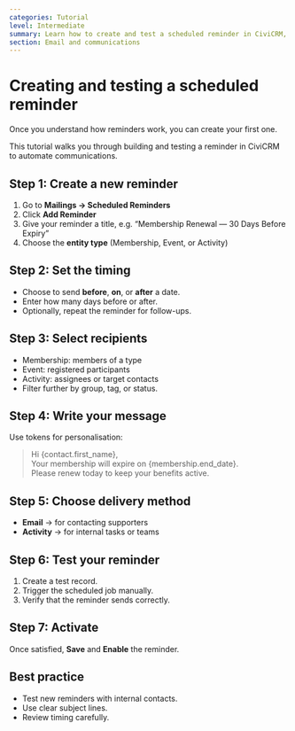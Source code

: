 ```yaml
---
categories: Tutorial
level: Intermediate
summary: Learn how to create and test a scheduled reminder in CiviCRM, step by step.
section: Email and communications
---
```


# Creating and testing a scheduled reminder

Once you understand how reminders work, you can create your first one.

This tutorial walks you through building and testing a reminder in CiviCRM to automate communications.

## Step 1: Create a new reminder
1. Go to **Mailings → Scheduled Reminders**  
2. Click **Add Reminder**  
3. Give your reminder a title, e.g. “Membership Renewal — 30 Days Before Expiry”  
4. Choose the **entity type** (Membership, Event, or Activity)

## Step 2: Set the timing
- Choose to send **before**, **on**, or **after** a date.  
- Enter how many days before or after.  
- Optionally, repeat the reminder for follow-ups.  

## Step 3: Select recipients
- Membership: members of a type  
- Event: registered participants  
- Activity: assignees or target contacts  
- Filter further by group, tag, or status.  

## Step 4: Write your message
Use tokens for personalisation:

> Hi {contact.first_name},  
> Your membership will expire on {membership.end_date}.  
> Please renew today to keep your benefits active.

## Step 5: Choose delivery method
- **Email** → for contacting supporters  
- **Activity** → for internal tasks or teams  

## Step 6: Test your reminder
1. Create a test record.  
2. Trigger the scheduled job manually.  
3. Verify that the reminder sends correctly.  

## Step 7: Activate
Once satisfied, **Save** and **Enable** the reminder.  

## Best practice
- Test new reminders with internal contacts.  
- Use clear subject lines.  
- Review timing carefully.
